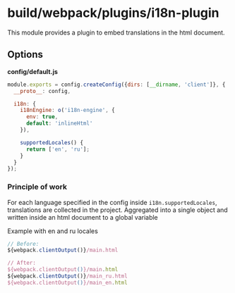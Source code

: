 # build/webpack/plugins/i18n-plugin

This module provides a plugin to embed translations in the html document.

## Options

__config/default.js__

```js
module.exports = config.createConfig({dirs: [__dirname, 'client']}, {
  __proto__: config,

  i18n: {
    i18nEngine: o('i18n-engine', {
      env: true,
      default: 'inlineHtml'
    }),

    supportedLocales() {
      return ['en', 'ru'];
    }
  }
});
```

### Principle of work

For each language specified in the config inside `i18n.supportedLocales`, translations are collected in the project. Aggregated into a single object and written inside an html document to a global variable

Example with en and ru locales
```js
// Before:
${webpack.clientOutput()}/main.html

// After:
${webpack.clientOutput()}/main.html
${webpack.clientOutput()}/main_ru.html
${webpack.clientOutput()}/main_en.html
```
